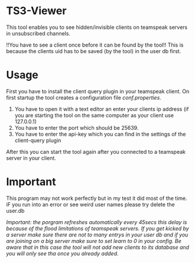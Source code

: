 # TS3-Viewer
This tool enables you to see hidden/invisible clients on teamspeak servers in unsubscribed channels.

!!You have to see a client once before it can be found by the tool!!
This is because the clients uid has to be saved (by the tool) in the user db first.

# Usage
First you have to install the client query plugin in your teamspeak client.
On first startup the tool creates a configuration file _conf.properties_.

1. You have to open it with a text editor an enter your clients ip address (if you are starting the tool on the same computer as your client use 127.0.0.1)
2. You have to enter the port which should be 25639.
3. You have to enter the api-key which you can find in the settings of the client-query plugin

After this you can start the tool again after you connected to a teamspeak server in your client.

# Important
This program may not work perfectly but in my test it did most of the time.
iF you run into an error or see weird user names please try delete the user.db

*Important: the porgram refreshes automatically every 45secs this delay is because of the flood limitations of teamspeak servers. If you get kicked by a server make sure there are not to many entrys in your user db and if you are joining on a big server make sure to set learn to 0 in your config. Be aware that in this case the tool will not add new clients to its database and you will only see tha once you already added.*
